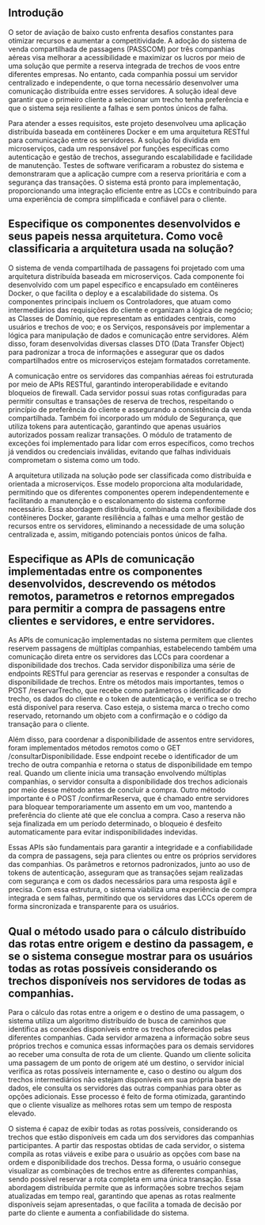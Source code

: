 ## Introdução

O setor de aviação de baixo custo enfrenta desafios constantes para otimizar recursos e aumentar a competitividade. A adoção do sistema de venda compartilhada de passagens (PASSCOM) por três companhias aéreas visa melhorar a acessibilidade e maximizar os lucros por meio de uma solução que permite a reserva integrada de trechos de voos entre diferentes empresas. No entanto, cada companhia possui um servidor centralizado e independente, o que torna necessário desenvolver uma comunicação distribuída entre esses servidores. A solução ideal deve garantir que o primeiro cliente a selecionar um trecho tenha preferência e que o sistema seja resiliente a falhas e sem pontos únicos de falha.

Para atender a esses requisitos, este projeto desenvolveu uma aplicação distribuída baseada em contêineres Docker e em uma arquitetura RESTful para comunicação entre os servidores. A solução foi dividida em microserviços, cada um responsável por funções específicas como autenticação e gestão de trechos, assegurando escalabilidade e facilidade de manutenção. Testes de software verificaram a robustez do sistema e demonstraram que a aplicação cumpre com a reserva prioritária e com a segurança das transações. O sistema está pronto para implementação, proporcionando uma integração eficiente entre as LCCs e contribuindo para uma experiência de compra simplificada e confiável para o cliente.

## Especifique os componentes desenvolvidos e seus papeis nessa arquitetura. Como você classificaria a arquitetura usada na solução?

O sistema de venda compartilhada de passagens foi projetado com uma arquitetura distribuída baseada em microserviços. Cada componente foi desenvolvido com um papel específico e encapsulado em contêineres Docker, o que facilita o deploy e a escalabilidade do sistema. Os componentes principais incluem os Controladores, que atuam como intermediários das requisições do cliente e organizam a lógica de negócio; as Classes de Domínio, que representam as entidades centrais, como usuários e trechos de voo; e os Serviços, responsáveis por implementar a lógica para manipulação de dados e comunicação entre servidores. Além disso, foram desenvolvidas diversas classes DTO (Data Transfer Object) para padronizar a troca de informações e assegurar que os dados compartilhados entre os microserviços estejam formatados corretamente.

A comunicação entre os servidores das companhias aéreas foi estruturada por meio de APIs RESTful, garantindo interoperabilidade e evitando bloqueios de firewall. Cada servidor possui suas rotas configuradas para permitir consultas e transações de reserva de trechos, respeitando o princípio de preferência do cliente e assegurando a consistência da venda compartilhada. Também foi incorporado um módulo de Segurança, que utiliza tokens para autenticação, garantindo que apenas usuários autorizados possam realizar transações. O módulo de tratamento de exceções foi implementado para lidar com erros específicos, como trechos já vendidos ou credenciais inválidas, evitando que falhas individuais comprometam o sistema como um todo.

A arquitetura utilizada na solução pode ser classificada como distribuída e orientada a microserviços. Esse modelo proporciona alta modularidade, permitindo que os diferentes componentes operem independentemente e facilitando a manutenção e o escalonamento do sistema conforme necessário. Essa abordagem distribuída, combinada com a flexibilidade dos contêineres Docker, garante resiliência a falhas e uma melhor gestão de recursos entre os servidores, eliminando a necessidade de uma solução centralizada e, assim, mitigando potenciais pontos únicos de falha.

## Especifique as APIs de comunicação implementadas entre os componentes desenvolvidos, descrevendo os métodos remotos, parametros e retornos empregados para permitir a compra de passagens entre clientes e servidores, e entre servidores.

As APIs de comunicação implementadas no sistema permitem que clientes reservem passagens de múltiplas companhias, estabelecendo também uma comunicação direta entre os servidores das LCCs para coordenar a disponibilidade dos trechos. Cada servidor disponibiliza uma série de endpoints RESTful para gerenciar as reservas e responder a consultas de disponibilidade de trechos. Entre os métodos mais importantes, temos o POST /reservarTrecho, que recebe como parâmetros o identificador do trecho, os dados do cliente e o token de autenticação, e verifica se o trecho está disponível para reserva. Caso esteja, o sistema marca o trecho como reservado, retornando um objeto com a confirmação e o código da transação para o cliente.

Além disso, para coordenar a disponibilidade de assentos entre servidores, foram implementados métodos remotos como o GET /consultarDisponibilidade. Esse endpoint recebe o identificador de um trecho de outra companhia e retorna o status de disponibilidade em tempo real. Quando um cliente inicia uma transação envolvendo múltiplas companhias, o servidor consulta a disponibilidade dos trechos adicionais por meio desse método antes de concluir a compra. Outro método importante é o POST /confirmarReserva, que é chamado entre servidores para bloquear temporariamente um assento em um voo, mantendo a preferência do cliente até que ele conclua a compra. Caso a reserva não seja finalizada em um período determinado, o bloqueio é desfeito automaticamente para evitar indisponibilidades indevidas.

Essas APIs são fundamentais para garantir a integridade e a confiabilidade da compra de passagens, seja para clientes ou entre os próprios servidores das companhias. Os parâmetros e retornos padronizados, junto ao uso de tokens de autenticação, asseguram que as transações sejam realizadas com segurança e com os dados necessários para uma resposta ágil e precisa. Com essa estrutura, o sistema viabiliza uma experiência de compra integrada e sem falhas, permitindo que os servidores das LCCs operem de forma sincronizada e transparente para os usuários.

## Qual o método usado para o cálculo distribuído das rotas entre origem e destino da passagem, e se o sistema consegue mostrar para os usuários todas as rotas possíveis considerando os trechos disponíveis nos servidores de todas as companhias.

Para o cálculo das rotas entre a origem e o destino de uma passagem, o sistema utiliza um algoritmo distribuído de busca de caminhos que identifica as conexões disponíveis entre os trechos oferecidos pelas diferentes companhias. Cada servidor armazena a informação sobre seus próprios trechos e comunica essas informações para os demais servidores ao receber uma consulta de rota de um cliente. Quando um cliente solicita uma passagem de um ponto de origem até um destino, o servidor inicial verifica as rotas possíveis internamente e, caso o destino ou algum dos trechos intermediários não estejam disponíveis em sua própria base de dados, ele consulta os servidores das outras companhias para obter as opções adicionais. Esse processo é feito de forma otimizada, garantindo que o cliente visualize as melhores rotas sem um tempo de resposta elevado.

O sistema é capaz de exibir todas as rotas possíveis, considerando os trechos que estão disponíveis em cada um dos servidores das companhias participantes. A partir das respostas obtidas de cada servidor, o sistema compila as rotas viáveis e exibe para o usuário as opções com base na ordem e disponibilidade dos trechos. Dessa forma, o usuário consegue visualizar as combinações de trechos entre as diferentes companhias, sendo possível reservar a rota completa em uma única transação. Essa abordagem distribuída permite que as informações sobre trechos sejam atualizadas em tempo real, garantindo que apenas as rotas realmente disponíveis sejam apresentadas, o que facilita a tomada de decisão por parte do cliente e aumenta a confiabilidade do sistema.
